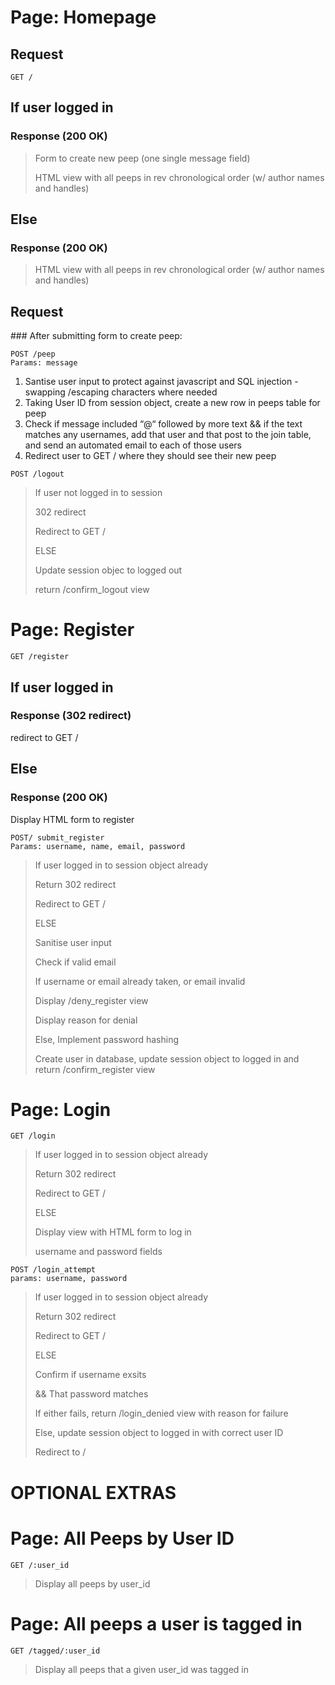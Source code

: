 # Page: Homepage 


## Request
```
GET /
```

## If user logged in
### Response (200 OK)
> Form to create new peep (one single message field)
> 
>HTML view with all peeps in rev chronological order (w/ author names and handles)

## Else
### Response (200 OK)
>HTML view with all peeps in rev chronological order (w/ author names and handles)

## Request

### After submitting form to create peep:

```
POST /peep
Params: message
```
1. Santise user input to protect against javascript and SQL injection - swapping /escaping characters where needed 
2. Taking User ID from session object, create a new row in peeps table for peep
3. Check if message included “@“ followed by more text && if the text matches any usernames, add that user and that post to the join table, and send an automated email to each of those users
4. Redirect user to GET / where they should see their new peep

```
POST /logout
```

>If user not logged in to session
>
>302 redirect
>
>Redirect to GET /
>
>ELSE
>
>Update session objec to logged out
>
>return /confirm_logout view
  
# Page: Register

```
GET /register
```

## If user logged in
### Response (302 redirect)
redirect to GET /

## Else
### Response (200 OK)
Display HTML form to register

```
POST/ submit_register
Params: username, name, email, password
```
>If user logged in to session object already
>
>Return 302 redirect
>
>Redirect to GET /
>
>ELSE
>
>Sanitise user input
>
>Check if valid email
>
>If username or email already taken, or email invalid
>
>Display /deny_register view
>
>Display reason for denial
>
>Else, Implement password hashing
>
>Create user in database, update session object to logged in and return /confirm_register view

# Page: Login

```
GET /login
```

>If user logged in to session object already
>
>Return 302 redirect
>
>Redirect to GET /
>
>ELSE
>
>Display view with HTML form to log in 
>
>username and password fields

```
POST /login_attempt
params: username, password
```
>If user logged in to session object already
>
>Return 302 redirect
>
>Redirect to GET /
>
>ELSE
>
>Confirm if username exsits
>
>&& That password matches
>
>If either fails, return /login_denied view with reason for failure
>
>Else, update session object to logged in with correct user ID 
>
>Redirect to /

# OPTIONAL EXTRAS

# Page: All Peeps by User ID
```
GET /:user_id
```
>Display all peeps by user_id

# Page: All peeps a user is tagged in
```
GET /tagged/:user_id
```
>Display all peeps that a given user_id was tagged in
